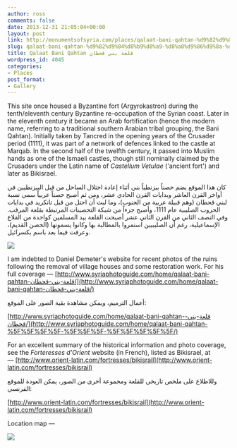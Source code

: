 ```yaml
---
author: ross
comments: false
date: 2013-12-31 21:05:04+00:00
layout: post
link: http://monumentsofsyria.com/places/qalaat-bani-qahtan-%d9%82%d9%84%d8%b9%d8%a9-%d8%a8%d9%86%d9%8a-%d9%82%d8%ad%d8%b7%d8%a7%d9%86/
slug: qalaat-bani-qahtan-%d9%82%d9%84%d8%b9%d8%a9-%d8%a8%d9%86%d9%8a-%d9%82%d8%ad%d8%b7%d8%a7%d9%86
title: Qalaat Bani Qahtan قلعة بني قحطان
wordpress_id: 4045
categories:
- Places
post_format:
- Gallery
---
```


This site once housed a Byzantine fort (Argyrokastron) during the tenth/eleventh century Byzantine re-occupation of the Syrian coast. Later in the eleventh century it became an Arab fortification (hence the modern name, referring to a traditional southern Arabian tribal grouping, the Bani Qahtan). Initially taken by Tancred in the opening years of the Crusader period (1111), it was part of a network of defences linked to the castle at Marqab. In the second half of the twelfth century, it passed into Muslim hands as one of the Ismaeli castles, though still nominally claimed by the Crusaders under the Latin name of _Castellum Vetulae_ ('ancient fort') and later as Bikisrael.


كان هذا الموقع يضم حصناً بيزنطياً بني أثناء إعادة احتلال الساحل من قبل البيزنطيين في أواخر القرن العاشر وبدايات القرن الحادي عشر، ومن ثم أصبح حصناً عربياً سمي نسبة لبني قحطان (وهم قبيلة عربية من الجنوب)، وما لبث أن احتل من قبل تانكريد في بدايات الحروب الصليبية عام 1111، وأصبح جزءاً من شبكة التحصينات المرتبطة بقلعة المرقب. وفي النصف الثاني من القرن الثاني عشر أصبحت القلعة بيد المسلمين كواحدة من القلاع الإسماعيلية، رغم أن الصليبيين استمروا بالمطالبة بها وكانوا يسمونها (الحصن القديم)، وعرفت فيما بعد باسم بكسرائيل.


![](http://monumentsofsyria.com/nextgen-attach_to_post/preview/id--4056)

I am indebted to Daniel Demeter's website for recent photos of the ruins following the removal of village houses and some restoration work. For his full coverage — [http://www.syriaphotoguide.com/home/qalaat-bani-qahtan-قلعة-بني-قحطان/](http://www.syriaphotoguide.com/home/qalaat-bani-qahtan-قلعة-بني-قحطان/)


أعمال الترميم، ويمكن مشاهدة بقية الصور على الموقع:




[http://www.syriaphotoguide.com/home/qalaat-bani-qahtan-قلعة-بني-قحطان/](http://www.syriaphotoguide.com/home/qalaat-bani-qahtan-%5F%5F%5F%5F-%5F%5F%5F-%5F%5F%5F%5F%5F/)


For an excellent summary of the historical information and photo coverage, see the _Forteresses d'Orient_ website (in French), listed as Bikisrael, at — [http://www.orient-latin.com/fortresses/bikisrail](http://www.orient-latin.com/fortresses/bikisrail)


وللاطلاع على ملخص تاريخي للقلعة ومجموعة أخرى من الصور، يمكن العودة للموقع الفرنسي:




[http://www.orient-latin.com/fortresses/bikisrail](http://www.orient-latin.com/fortresses/bikisrail)


Location map —

[![](http://monumentsofsyria.com/wp/wp-content/uploads/Q-Qahtan-location-150x150.png)](http://monumentsofsyria.com/wp/wp-content/uploads/Q-Qahtan-location.png)
